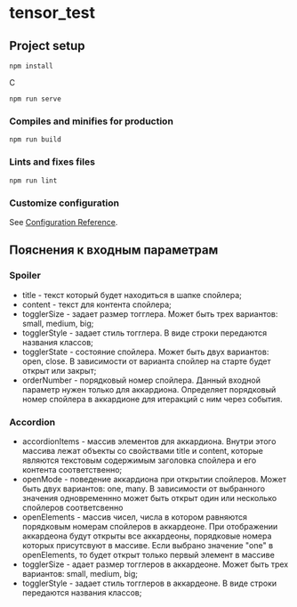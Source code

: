 # tensor_test

## Project setup
```
npm install
```

С
```
npm run serve
```

### Compiles and minifies for production
```
npm run build
```

### Lints and fixes files
```
npm run lint
```

### Customize configuration
See [Configuration Reference](https://cli.vuejs.org/config/).

## Пояснения к входным параметрам
### Spoiler
* title - текст который будет находиться в шапке спойлера;
* content - текст для контента спойлера;
* togglerSize - задает размер тогглера. Может быть трех вариантов: small, medium, big;
* togglerStyle - задает стиль тогглера. В виде строки передаются названия классов;
* togglerState - состояние спойлера. Может быть двух вариантов: open, close. В зависимости от варианта спойлер на старте будет открыт или закрыт;
* orderNumber - порядковый номер спойлера. Данный входной параметр нужен только для аккардиона. Определяет порядковый номер спойлера в аккардионе для итеракций с ним через события.
### Accordion
* accordionItems - массив элементов для аккардиона. Внутри этого массива лежат объекты со свойствами title и content, которые являются текстовым содержимым заголовка спойлера и его контента соответственно;
* openMode - поведение аккардиона при открытии спойлеров. Может быть двух вариантов: one, many. В зависимости от выбранного значения одновременнно может быть открыт один или несколько спойлеров соответсвенно
* openElements - массив чисел, числа в котором равняются порядковым номерам спойлеров в аккардеоне. При отображении аккардеона будут открыты все аккардеоны, порядковые номера которых присутсвуют в массиве. Если выбрано значение "one" в openElements, то будет открыт только первый элемент в массиве
* togglerSize - адает размер тогглеров в аккардеоне. Может быть трех вариантов: small, medium, big;
* togglerStyle - задает стиль тогглеров в аккардеоне. В виде строки передаются названия классов;

